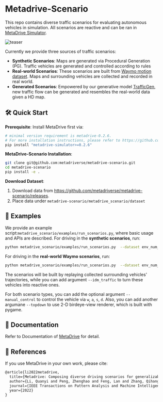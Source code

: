 # Metadrive-Scenario

This repo contains diverse traffic scenarios for evaluating autonomous vehicles in simulation.
All scenarios are reactive and can be ran in [MetaDrive Simulator](https://github.com/metadriverse/metadrive). 

![teaser](./docs/teaser.gif)

Currently we provide three sources of traffic scenarios:
- **Synthetic Scenarios**: Maps are generated via Procedural Generation (PG). Traffic vehicles are generated and 
controlled according to rules
- **Real-world Scenarios**: These scenarios are built from [Waymo motion dataset](https://waymo.com/open/). Maps and surrounding vehicles are collected and recorded in real world.
- **Generated Scenarios**: Empowered by our generative model [TrafficGen](https://metadriverse.github.io/trafficgen/), new traffic flow can be generated and resembles the real-world data given a HD map.

## 🛠 Quick Start
**Prerequisite**: Install MetaDrive first via:

```bash
# minimal version requirement is metadrive-0.2.6. 
# For more installation instructions, please refer to https://github.com/metadriverse/metadrive.
pip install "metadrive-simulator>=0.2.6"
```

**MetaDrive-Scenario Installation**:

```bash
git clone git@github.com:metadriverse/metadrive-scenario.git
cd metadrive-scenario
pip install -e .
```

**Download Dataset**:
1. Download data from https://github.com/metadriverse/metadrive-scenario/releases.
2. Place data under ```metadrive-scenario/metadrive_scenario/dataset```

## 🚕 Examples

We provide an example script:```metadrive_scenario/examples/run_scenarios.py```, where basic usage and APIs are described.
For driving in the **synthetic scenarios**, run:
```bash
python metadrive_scenario/examples/run_scenarios.py  --dataset env_num_3000_start_seed_0_synthetic --scenario_start=0 --scenario_end=3000 
```

For driving in the **real-world Waymo scenarios**, run:
```bash
python metadrive_scenario/examples/run_scenarios.py  --dataset env_num_1165_waymo --scenario_start=0 --scenario_end=1000 
```
The scenarios will be built by replaying collected surrounding vehicles' trajectories, while you can add argument 
```--idm_traffic``` to turn these vehicles into reactive ones.

For both scenario types, you can add the optional argument ```--manual_control``` to control the vehicle via ```w```, ```a```, ```s```, ```d```.
Also, you can add another argumane ```--topdown``` to use 2-D birdeye-view renderer, which is built with pygame.


## 🏫 Documentation

Refer to Documentation of [MetaDrive](https://metadrive-simulator.readthedocs.io) for detail.


## 📎 References

If you use MetaDrive in your own work, please cite:

```latex
@article{li2022metadrive,
  title={Metadrive: Composing diverse driving scenarios for generalizable reinforcement learning},
  author={Li, Quanyi and Peng, Zhenghao and Feng, Lan and Zhang, Qihang and Xue, Zhenghai and Zhou, Bolei},
  journal={IEEE Transactions on Pattern Analysis and Machine Intelligence},
  year={2022}
}
```

